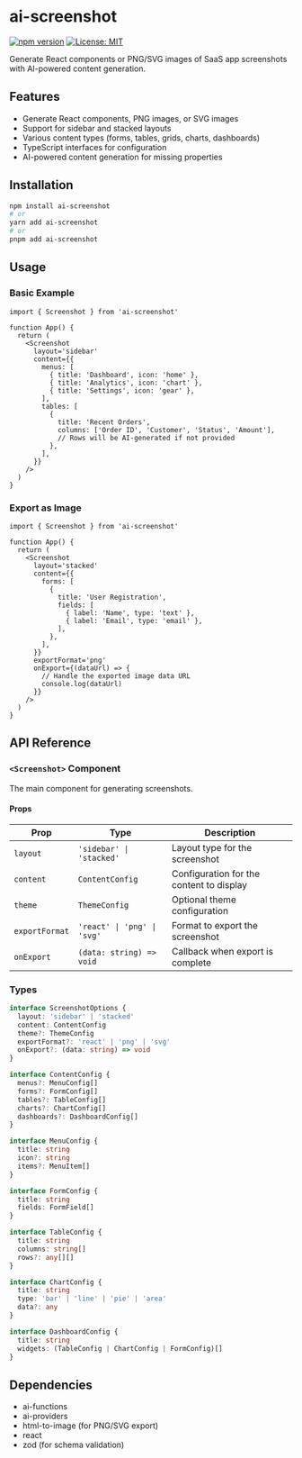 # ai-screenshot

[![npm version](https://img.shields.io/npm/v/ai-screenshot.svg)](https://www.npmjs.com/package/ai-screenshot)
[![License: MIT](https://img.shields.io/badge/License-MIT-blue.svg)](https://opensource.org/licenses/MIT)

Generate React components or PNG/SVG images of SaaS app screenshots with AI-powered content generation.

## Features

- Generate React components, PNG images, or SVG images
- Support for sidebar and stacked layouts
- Various content types (forms, tables, grids, charts, dashboards)
- TypeScript interfaces for configuration
- AI-powered content generation for missing properties

## Installation

```bash
npm install ai-screenshot
# or
yarn add ai-screenshot
# or
pnpm add ai-screenshot
```

## Usage

### Basic Example

```tsx
import { Screenshot } from 'ai-screenshot'

function App() {
  return (
    <Screenshot
      layout='sidebar'
      content={{
        menus: [
          { title: 'Dashboard', icon: 'home' },
          { title: 'Analytics', icon: 'chart' },
          { title: 'Settings', icon: 'gear' },
        ],
        tables: [
          {
            title: 'Recent Orders',
            columns: ['Order ID', 'Customer', 'Status', 'Amount'],
            // Rows will be AI-generated if not provided
          },
        ],
      }}
    />
  )
}
```

### Export as Image

```tsx
import { Screenshot } from 'ai-screenshot'

function App() {
  return (
    <Screenshot
      layout='stacked'
      content={{
        forms: [
          {
            title: 'User Registration',
            fields: [
              { label: 'Name', type: 'text' },
              { label: 'Email', type: 'email' },
            ],
          },
        ],
      }}
      exportFormat='png'
      onExport={(dataUrl) => {
        // Handle the exported image data URL
        console.log(dataUrl)
      }}
    />
  )
}
```

## API Reference

### `<Screenshot>` Component

The main component for generating screenshots.

#### Props

| Prop           | Type                        | Description                              |
| -------------- | --------------------------- | ---------------------------------------- |
| `layout`       | `'sidebar' \| 'stacked'`    | Layout type for the screenshot           |
| `content`      | `ContentConfig`             | Configuration for the content to display |
| `theme`        | `ThemeConfig`               | Optional theme configuration             |
| `exportFormat` | `'react' \| 'png' \| 'svg'` | Format to export the screenshot          |
| `onExport`     | `(data: string) => void`    | Callback when export is complete         |

### Types

```typescript
interface ScreenshotOptions {
  layout: 'sidebar' | 'stacked'
  content: ContentConfig
  theme?: ThemeConfig
  exportFormat?: 'react' | 'png' | 'svg'
  onExport?: (data: string) => void
}

interface ContentConfig {
  menus?: MenuConfig[]
  forms?: FormConfig[]
  tables?: TableConfig[]
  charts?: ChartConfig[]
  dashboards?: DashboardConfig[]
}

interface MenuConfig {
  title: string
  icon?: string
  items?: MenuItem[]
}

interface FormConfig {
  title: string
  fields: FormField[]
}

interface TableConfig {
  title: string
  columns: string[]
  rows?: any[][]
}

interface ChartConfig {
  title: string
  type: 'bar' | 'line' | 'pie' | 'area'
  data?: any
}

interface DashboardConfig {
  title: string
  widgets: (TableConfig | ChartConfig | FormConfig)[]
}
```

## Dependencies

- ai-functions
- ai-providers
- html-to-image (for PNG/SVG export)
- react
- zod (for schema validation)
